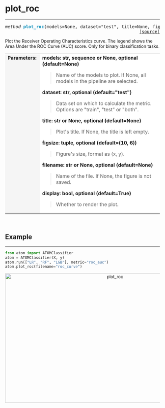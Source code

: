 # plot_roc
----------

<a name="atom"></a>
<pre><em>method</em> <strong style="color:#008AB8">plot_roc</strong>(models=None, dataset="test", title=None, figsize=(10, 6), filename=None, display=True)
<div align="right"><a href="https://github.com/tvdboom/ATOM/blob/master/atom/plots.py#L968">[source]</a></div></pre>
Plot the Receiver Operating Characteristics curve. The legend shows the Area Under
the ROC Curve (AUC) score. Only for binary classification tasks.
<table width="100%">
<tr>
<td width="15%" style="vertical-align:top; background:#F5F5F5;"><strong>Parameters:</strong></td>
<td width="75%" style="background:white;">
<strong>models: str, sequence or None, optional (default=None)</strong>
<blockquote>
Name of the models to plot. If None, all models in the pipeline are selected.
</blockquote>
<strong>dataset: str, optional (default="test")</strong>
<blockquote>
Data set on which to calculate the metric. Options are "train", "test" or "both".
</blockquote>
<strong>title: str or None, optional (default=None)</strong>
<blockquote>
Plot's title. If None, the title is left empty.
</blockquote>
<strong>figsize: tuple, optional (default=(10, 6))</strong>
<blockquote>
Figure's size, format as (x, y).
</blockquote>
<strong>filename: str or None, optional (default=None)</strong>
<blockquote>
Name of the file. If None, the figure is not saved.
</blockquote>
<strong>display: bool, optional (default=True)</strong>
<blockquote>
Whether to render the plot.
</blockquote>
</tr>
</table>
<br />



## Example
----------

```python
from atom import ATOMClassifier
atom = ATOMClassifier(X, y)
atom.run(["LR", "RF", "LGB"], metric="roc_auc")
atom.plot_roc(filename="roc_curve")
```
<div align="center">
    <img src="../../../img/plots/plot_roc.png" alt="plot_roc" width="700" height="420"/>
</div>
